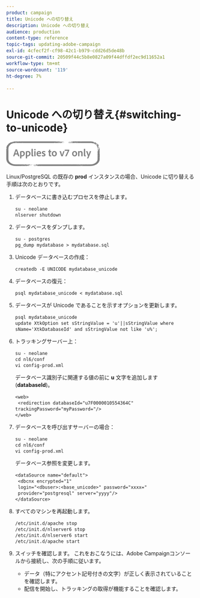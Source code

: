 ```yaml
---
product: campaign
title: Unicode への切り替え
description: Unicode への切り替え
audience: production
content-type: reference
topic-tags: updating-adobe-campaign
exl-id: 4cfecf2f-cf98-42c1-b979-cdd26d5de48b
source-git-commit: 20509f44c5b8e0827a09f44dffdf2ec9d11652a1
workflow-type: tm+mt
source-wordcount: '119'
ht-degree: 7%

---
```


# Unicode への切り替え{#switching-to-unicode}

![](../../assets/v7-only.svg)

Linux/PostgreSQL の既存の **prod** インスタンスの場合、Unicode に切り替える手順は次のとおりです。

1. データベースに書き込むプロセスを停止します。

   ```
   su - neolane
   nlserver shutdown
   ```

1. データベースをダンプします。

   ```
   su - postgres
   pg_dump mydatabase > mydatabase.sql
   ```

1. Unicode データベースの作成：

   ```
   createdb -E UNICODE mydatabase_unicode
   ```

1. データベースの復元：

   ```
   psql mydatabase_unicode < mydatabase.sql
   ```

1. データベースが Unicode であることを示すオプションを更新します。

   ```
   psql mydatabase_unicode
   update XtkOption set sStringValue = 'u'||sStringValue where sName='XtkDatabaseId' and sStringValue not like 'u%';
   ```

1. トラッキングサーバー上：

   ```
   su - neolane
   cd nl6/conf
   vi config-prod.xml
   ```

   データベース識別子に関連する値の前に **u** 文字を追加します (**databaseId**)。

   ```
   <web>
    <redirection databaseId="u7F0000010554364C" trackingPassword="myPassword="/>
   </web>
   ```

1. データベースを呼び出すサーバーの場合：

   ```
   su - neolane
   cd nl6/conf
   vi config-prod.xml
   ```

   データベース参照を変更します。

   ```
   <dataSource name="default">
    <dbcnx encrypted="1" 
    login="<dbuser>:<base_unicode>" password="xxxx="
    provider="postgresql" server="yyyy"/>
   </dataSource>
   ```

1. すべてのマシンを再起動します。

   ```
   /etc/init.d/apache stop
   /etc/init.d/nlserver6 stop
   /etc/init.d/nlserver6 start
   /etc/init.d/apache start
   ```

1. スイッチを確認します。 これをおこなうには、Adobe Campaignコンソールから接続し、次の手順に従います。

   * データ（特にアクセント記号付きの文字）が正しく表示されていることを確認します。
   * 配信を開始し、トラッキングの取得が機能することを確認します。
